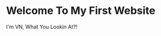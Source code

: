 <html>
<head>
<title>Hey Yo</title>
</head>
<body>

<h1>Welcome To My First Website</h1>
<p>I'm VN, What You Lookin At?!</p>

</body>
</html>
